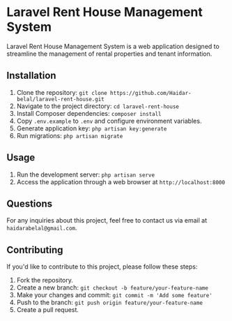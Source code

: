 # Laravel Rent House Management System

Laravel Rent House Management System is a web application designed to streamline the management of rental properties and tenant information.

## Installation

1. Clone the repository: `git clone https://github.com/Haidar-belal/laravel-rent-house.git`
2. Navigate to the project directory: `cd laravel-rent-house`
3. Install Composer dependencies: `composer install`
4. Copy `.env.example` to `.env` and configure environment variables.
5. Generate application key: `php artisan key:generate`
6. Run migrations: `php artisan migrate`

## Usage

1. Run the development server: `php artisan serve`
2. Access the application through a web browser at `http://localhost:8000`

## Questions

For any inquiries about this project, feel free to contact us via email at `haidarabelal@gmail.com`.

## Contributing

If you'd like to contribute to this project, please follow these steps:

1. Fork the repository.
2. Create a new branch: `git checkout -b feature/your-feature-name`
3. Make your changes and commit: `git commit -m 'Add some feature'`
4. Push to the branch: `git push origin feature/your-feature-name`
5. Create a pull request.
